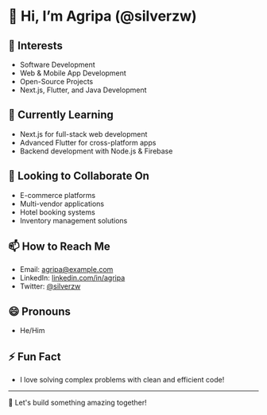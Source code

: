 # 👋 Hi, I’m Agripa (@silverzw)

## 👀 Interests
- Software Development
- Web & Mobile App Development
- Open-Source Projects
- Next.js, Flutter, and Java Development

## 🌱 Currently Learning
- Next.js for full-stack web development
- Advanced Flutter for cross-platform apps
- Backend development with Node.js & Firebase

## 💞️ Looking to Collaborate On
- E-commerce platforms
- Multi-vendor applications
- Hotel booking systems
- Inventory management solutions

## 📫 How to Reach Me
- Email: agripa@example.com
- LinkedIn: [linkedin.com/in/agripa](https://linkedin.com/in/agripa)
- Twitter: [@silverzw](https://twitter.com/silverzw)

## 😄 Pronouns
- He/Him

## ⚡ Fun Fact
- I love solving complex problems with clean and efficient code!

---
🚀 Let's build something amazing together!
